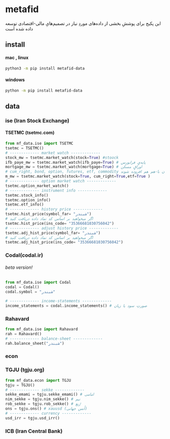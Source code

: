# metafid
این پکیج برای پوششِ بخشی از داده‌های موردِ نیاز در تصمیم‌هایِ مالی-اقتصادی توسعه داده شده است
## install 
#### mac , linux
```bash
python3 -m pip install metafid-data
```
#### windows
```bash
python -m pip install metafid-data
```

## data
### ise (Iran Stock Exchange)
#### TSETMC (tsetmc.com)
```python
from mf_data.ise import TSETMC
tsetmc = TSETMC()
# ------------- market watch -------------
stock_mw = tsetmc.market_watch(stock=True) #stoock
ifb_paye_mw = tsetmc.market_watch(ifb_paye=True) # پایه‌یٍ فرابورس
mortgage_mw = tsetmc.market_watch(mortgage=True) # اوراقٍ مسکن
# cum_right, bond, option, futures, etf, commodity دیگر پارامترها شامل اینها است که می‌توان با-هم هم افزوده شوند 
m_mw = tsetmc.market_watch(stock=True, cum_right=True,etf=True )
# ------------- option market watch -------------
tsetmc.option_market_watch()
# ------------- instrument info -------------
tsetmc.stock_info()
tsetmc.option_info()
tsetmc.etf_info()
# ------------- history price -------------
tsetmc.hist_price(symbol_far= "شبندر") 
# اگر میخواهید بر اساس کد نماد داده دریافت کنید
tsetmc.hist_price(ins_code= "35366681030756042") 
# ------------- adjust history price -------------
tsetmc.adj_hist_price(symbol_far= "شبندر") 
# اگر میخواهید بر اساس کد نماد داده دریافت کنید
tsetmc.adj_hist_price(ins_code= "35366681030756042") 
```
### Codal(codal.ir)
###### beta version!
```python
from mf_data.ise import Codal
codal = Codal()
codal.symbol = "شبندر"

# ------------- income-statements -------------
income_statements = codal.income_statements() # صورتِ سود یا زیان
```

### Rahavard
```python
from mf_data.ise import Rahavard
rah = Rahavard()
# ------------- balance-sheet -------------
rah.balance_sheet("شبندر")

```
### econ 
### TGJU (tgju.org)
```python
from mf_data.econ import TGJU
tgju = TGJU()
# ------------- sekke -------------
sekke_emami = tgju.sekke_emami() # امامی
nim_sekke = tgju.nim_sekke() # نیم
rob_sekke = tgju.rob_sekke() # رُبع
ons = tgju.ons() # xauusd (اُنس جهانی)
# ------------- currency -------------
usd_irr = tgju.usd_irr()
```
### ICB (Iran Central Bank)